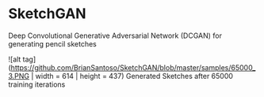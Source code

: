 # SketchGAN
Deep Convolutional Generative Adversarial Network (DCGAN) for generating pencil sketches

![alt tag](https://github.com/BrianSantoso/SketchGAN/blob/master/samples/65000_3.PNG | width = 614 | height = 437)
Generated Sketches after 65000 training iterations
